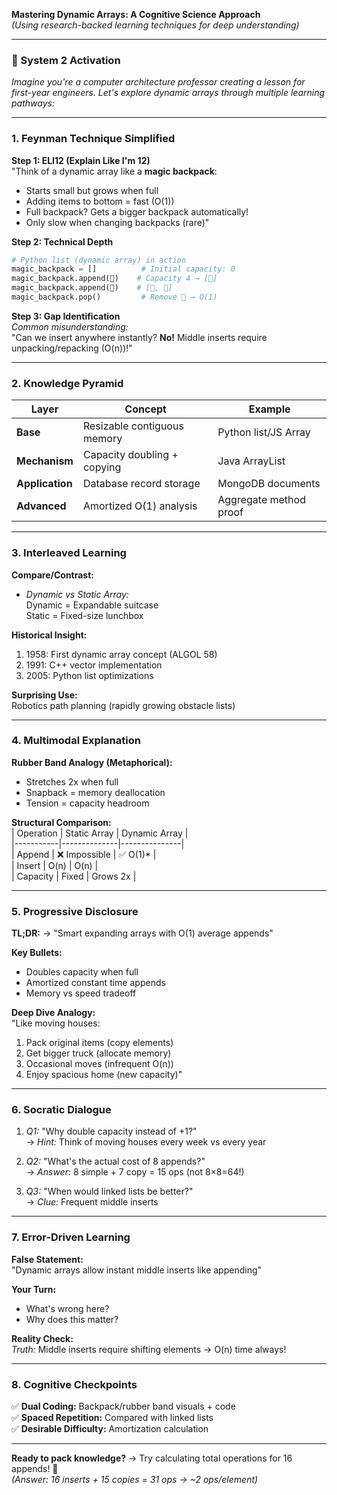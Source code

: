 **Mastering Dynamic Arrays: A Cognitive Science Approach**  
*(Using research-backed learning techniques for deep understanding)*  

---

### **🧠 System 2 Activation**  
*Imagine you're a computer architecture professor creating a lesson for first-year engineers. Let's explore dynamic arrays through multiple learning pathways:*

---

### **1. Feynman Technique Simplified**  
**Step 1: ELI12 (Explain Like I'm 12)**  
"Think of a dynamic array like a **magic backpack**:  
- Starts small but grows when full  
- Adding items to bottom = fast (O(1))  
- Full backpack? Gets a bigger backpack automatically!  
- Only slow when changing backpacks (rare)"

**Step 2: Technical Depth**  
```python
# Python list (dynamic array) in action
magic_backpack = []          # Initial capacity: 0
magic_backpack.append(📘)    # Capacity 4 → [📘]
magic_backpack.append(📗)    # [📘, 📗] 
magic_backpack.pop()         # Remove 📗 → O(1)
```

**Step 3: Gap Identification**  
*Common misunderstanding:*  
"Can we insert anywhere instantly? **No!** Middle inserts require unpacking/repacking (O(n))!"

---

### **2. Knowledge Pyramid**  
| Layer | Concept | Example |  
|-------|---------|---------|  
| **Base** | Resizable contiguous memory | Python list/JS Array |  
| **Mechanism** | Capacity doubling + copying | Java ArrayList |  
| **Application** | Database record storage | MongoDB documents |  
| **Advanced** | Amortized O(1) analysis | Aggregate method proof |  

---

### **3. Interleaved Learning**  
**Compare/Contrast:**  
- *Dynamic vs Static Array:*  
  Dynamic = Expandable suitcase  
  Static = Fixed-size lunchbox  

**Historical Insight:**  
1. 1958: First dynamic array concept (ALGOL 58)  
2. 1991: C++ vector implementation  
3. 2005: Python list optimizations  

**Surprising Use:**  
Robotics path planning (rapidly growing obstacle lists)  

---

### **4. Multimodal Explanation**  
**Rubber Band Analogy (Metaphorical):**  
- Stretches 2x when full  
- Snapback = memory deallocation  
- Tension = capacity headroom  

**Structural Comparison:**  
| Operation | Static Array | Dynamic Array |  
|-----------|--------------|---------------|  
| Append    | ❌ Impossible | ✅ O(1)*       |  
| Insert    | O(n)         | O(n)          |  
| Capacity  | Fixed        | Grows 2x      |  

---

### **5. Progressive Disclosure**  
**TL;DR:** → "Smart expanding arrays with O(1) average appends"  

**Key Bullets:**  
- Doubles capacity when full  
- Amortized constant time appends  
- Memory vs speed tradeoff  

**Deep Dive Analogy:**  
"Like moving houses:  
1. Pack original items (copy elements)  
2. Get bigger truck (allocate memory)  
3. Occasional moves (infrequent O(n))  
4. Enjoy spacious home (new capacity)"  

---

### **6. Socratic Dialogue**  
1. *Q1:* "Why double capacity instead of +1?"  
   → *Hint:* Think of moving houses every week vs every year  

2. *Q2:* "What's the actual cost of 8 appends?"  
   → *Answer:* 8 simple + 7 copy = 15 ops (not 8×8=64!)  

3. *Q3:* "When would linked lists be better?"  
   → *Clue:* Frequent middle inserts  

---

### **7. Error-Driven Learning**  
**False Statement:**  
"Dynamic arrays allow instant middle inserts like appending"  

**Your Turn:**  
- What's wrong here?  
- Why does this matter?  

**Reality Check:**  
*Truth:* Middle inserts require shifting elements → O(n) time always!

---

### **8. Cognitive Checkpoints**  
✅ **Dual Coding:** Backpack/rubber band visuals + code  
✅ **Spaced Repetition:** Compared with linked lists  
✅ **Desirable Difficulty:** Amortization calculation  

---

**Ready to pack knowledge?** → Try calculating total operations for 16 appends! 🎒  
*(Answer: 16 inserts + 15 copies = 31 ops → ~2 ops/element)*
